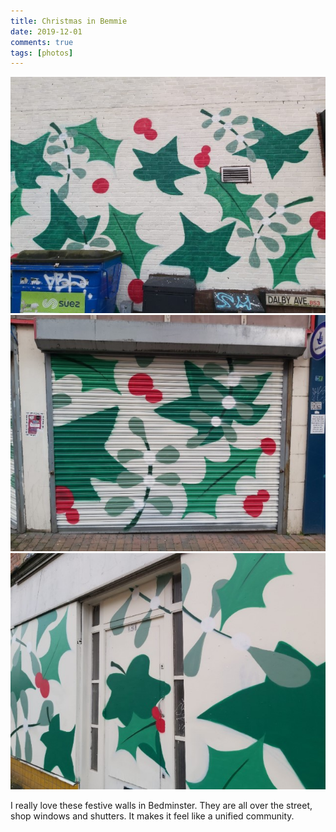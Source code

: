 ```yaml
---  
title: Christmas in Bemmie  
date: 2019-12-01 
comments: true  
tags: [photos]  
---  
```


<img src="/assets/images/articles/bemmie1.jpg" class="responsive"><br>
<img src="/assets/images/articles/bemmie2.jpg" class="responsive"><br>
<img src="/assets/images/articles/bemmie3.jpg" class="responsive"><br>

I really love these festive walls in Bedminster. They are all over the street, shop windows and shutters. It makes it feel like a unified community.  
